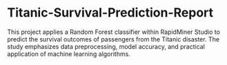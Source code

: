 # Titanic-Survival-Prediction-Report
This project applies a Random Forest classifier within RapidMiner Studio to predict the survival outcomes of passengers from the Titanic disaster. The study emphasizes data preprocessing, model accuracy, and practical application of machine learning algorithms.
